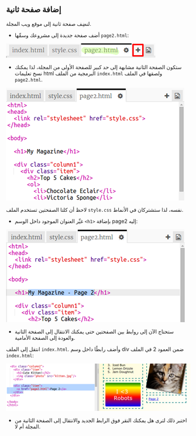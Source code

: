 ## إضافة صفحة ثانية

لنضِف صفحة ثانية إلى موقع ويب المجلة.



+ أضف صفحة جديدة إلى مشروعك وسمِّها `page2.html`:

![screenshot](images/magazine-page2.png)

+ ستكون الصفحة الثانية مشابهة إلى حد كبير للصفحة الأولى من المجلة، لذا يمكنك نسخ تعليمات html البرمجية من الملف `index.html` ولصقها في الملف `page2.html`.

![screenshot](images/magazine-page2-html.png)

لاحظ أن كلتا الصفحتين تستخدم الملف `style.css` نفسه، لذا ستشتركان في الأنماط.

+ غيِّر العنوان الموجود داخل الوسم `<h1>` بإضافة page2 إليه:

![screenshot](images/magazine-page2-h1.png)

+ ستحتاج الآن إلى روابط بين الصفحتين حتى يمكنك الانتقال إلى الصفحة الثانية والعودة إلى الصفحة الأمامية.

انتقل إلى الملف `index.html`. وأضف رابطًا داخل وسم div ضمن العمود 2 في الملف `index.html`:

![screenshot](images/magazine-page2-link.png)

+ اختبر ذلك لترى هل يمكنك النقر فوق الرابط الجديد والانتقال إلى الصفحة الثانية من المجلة أم لا.

